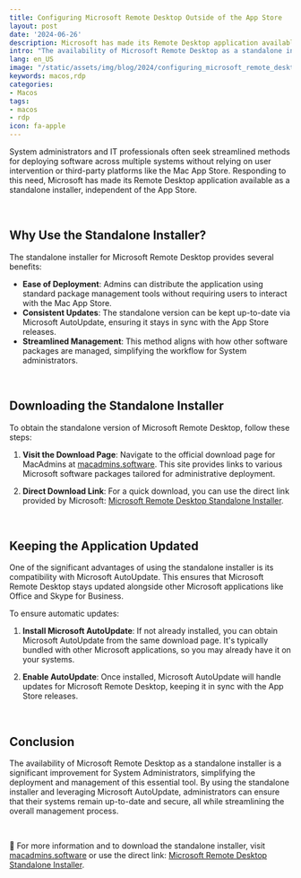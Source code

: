 ```yaml
---
title: Configuring Microsoft Remote Desktop Outside of the App Store
layout: post
date: '2024-06-26'
description: Microsoft has made its Remote Desktop application available as a standalone installer, independent of the App Store.
intro: "The availability of Microsoft Remote Desktop as a standalone installer is a significant improvement for System Administrators."
lang: en_US
image: "/static/assets/img/blog/2024/configuring_microsoft_remote_desktop/configuring_microsoft_remote_desktop.jpg"
keywords: macos,rdp
categories:
- Macos
tags:
- macos
- rdp
icon: fa-apple
---
```



System administrators and IT professionals often seek streamlined methods for deploying software across multiple systems without relying on user intervention or third-party platforms like the Mac App Store. Responding to this need, Microsoft has made its Remote Desktop application available as a standalone installer, independent of the App Store.

<br>

## Why Use the Standalone Installer?

The standalone installer for Microsoft Remote Desktop provides several benefits:

- **Ease of Deployment**: Admins can distribute the application using standard package management tools without requiring users to interact with the Mac App Store.
- **Consistent Updates**: The standalone version can be kept up-to-date via Microsoft AutoUpdate, ensuring it stays in sync with the App Store releases.
- **Streamlined Management**: This method aligns with how other software packages are managed, simplifying the workflow for System administrators.

<br>

## Downloading the Standalone Installer

To obtain the standalone version of Microsoft Remote Desktop, follow these steps:

1. **Visit the Download Page**: Navigate to the official download page for MacAdmins at [macadmins.software](http://macadmins.software). This site provides links to various Microsoft software packages tailored for administrative deployment.

2. **Direct Download Link**: For a quick download, you can use the direct link provided by Microsoft: [Microsoft Remote Desktop Standalone Installer](https://go.microsoft.com/fwlink/?linkid=868963).

<br>

## Keeping the Application Updated

One of the significant advantages of using the standalone installer is its compatibility with Microsoft AutoUpdate. This ensures that Microsoft Remote Desktop stays updated alongside other Microsoft applications like Office and Skype for Business.

To ensure automatic updates:

1. **Install Microsoft AutoUpdate**: If not already installed, you can obtain Microsoft AutoUpdate from the same download page. It's typically bundled with other Microsoft applications, so you may already have it on your systems.

2. **Enable AutoUpdate**: Once installed, Microsoft AutoUpdate will handle updates for Microsoft Remote Desktop, keeping it in sync with the App Store releases.

<br>

## Conclusion

The availability of Microsoft Remote Desktop as a standalone installer is a significant improvement for System Administrators, simplifying the deployment and management of this essential tool. By using the standalone installer and leveraging Microsoft AutoUpdate, administrators can ensure that their systems remain up-to-date and secure, all while streamlining the overall management process.

<br>

📝 For more information and to download the standalone installer, visit [macadmins.software](http://macadmins.software) or use the direct link: [Microsoft Remote Desktop Standalone Installer](https://go.microsoft.com/fwlink/?linkid=868963).
